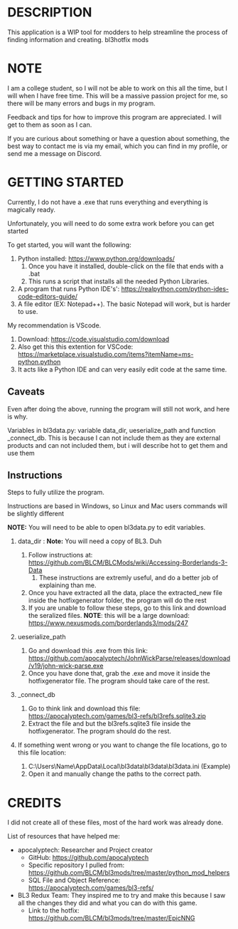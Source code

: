 # DESCRIPTION

This application is a WIP tool for modders to help streamline the process of finding information and creating. bl3hotfix mods

# NOTE

I am a college student, so I will not be able to work on this all the time, but I will when I have free time.
This will be a massive passion project for me, so there will be many errors and bugs in my program.

Feedback and tips for how to improve this program are appreciated. I will get to them as soon as I can.

If you are curious about something or have a question about something, the best way to contact me is via my email, which you can find in my profile, or send me a message on Discord.

# GETTING STARTED

Currently, I do not have a .exe that runs everything and everything is magically ready.

Unfortunately, you will need to do some extra work before you can get started

To get started, you will want the following:

1. Python installed: https://www.python.org/downloads/
   1. Once you have it installed, double-click on the file that ends with a .bat
   2. This runs a script that installs all the needed Python Libraries.
2. A program that runs Python IDE's': https://realpython.com/python-ides-code-editors-guide/
3. A file editor (EX: Notepad++). The basic Notepad will work, but is harder to use.

My recommendation is VScode.

1. Download: https://code.visualstudio.com/download
2. Also get this this extention for  VSCode: https://marketplace.visualstudio.com/items?itemName=ms-python.python
3. It acts like a Python IDE and can very easily edit code at the same time.

## Caveats

Even after doing the above, running the program will still not work, and here is why.

Variables in bl3data.py: variable data_dir, ueserialize_path and function  _connect_db. This is because I can not include them as they are external products and can not included them, but i will describe hot to get them and use them

## Instructions

Steps to fully utilize the program.

Instructions are based in Windows, so Linux and Mac users commands will be slightly different

**NOTE:** You will need to be able to open bl3data.py to edit variables.

1. data_dir : **Note:** You will need a copy of BL3. Duh

   1. Follow instructions at: https://github.com/BLCM/BLCMods/wiki/Accessing-Borderlands-3-Data
      1. These instructions are extremly useful, and do a better job of explaining than me.
   2. Once you have extracted all the data, place the extracted_new file inside the hotfixgenerator folder, the program will do the rest
   3. If you are unable to follow these steps, go to this link and download the seralized files. **NOTE**: this will be a large download: https://www.nexusmods.com/borderlands3/mods/247
2. ueserialize_path

   1. Go and download this .exe from this link: https://github.com/apocalyptech/JohnWickParse/releases/download/v19/john-wick-parse.exe
   2. Once you have done that, grab the .exe and move it inside the hotfixgenerator file. The program should take care of the rest.
3. _connect_db

   1. Go to think link and download this file: https://apocalyptech.com/games/bl3-refs/bl3refs.sqlite3.zip
   2. Extract the file and but the bl3refs.sqlite3 file inside the hotfixgenerator. The program should do the rest.
4. If something went wrong or you want to change the file locations, go to this file location:

   1. C:\Users\Name\AppData\Local\bl3data\bl3data\bl3data.ini (Example)
   2. Open it and manually change the paths to the correct path.

# CREDITS

I did not create all of these files, most of the hard work was already done.

List of resources that have helped me:

- apocalyptech: Researcher and Project creator
  - GitHub: https://github.com/apocalyptech
  - Specific repository I pulled from: https://github.com/BLCM/bl3mods/tree/master/python_mod_helpers
  - SQL File and Object Reference: https://apocalyptech.com/games/bl3-refs/
- BL3 Redux Team: They inspired me to try and make this because I saw all the changes they did and what you can do with this game.
  - Link to the hotfix: https://github.com/BLCM/bl3mods/tree/master/EpicNNG

